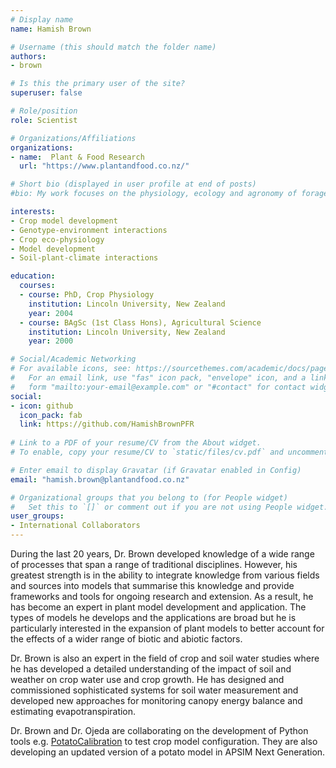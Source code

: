 ```yaml
---
# Display name
name: Hamish Brown

# Username (this should match the folder name)
authors:
- brown

# Is this the primary user of the site?
superuser: false

# Role/position
role: Scientist

# Organizations/Affiliations
organizations:
- name:  Plant & Food Research
  url: "https://www.plantandfood.co.nz/"

# Short bio (displayed in user profile at end of posts)
#bio: My work focuses on the physiology, ecology and agronomy of forage plants.

interests:
- Crop model development
- Genotype-environment interactions
- Crop eco-physiology
- Model development 
- Soil-plant-climate interactions

education:
  courses:
  - course: PhD, Crop Physiology
    institution: Lincoln University, New Zealand 
    year: 2004
  - course: BAgSc (1st Class Hons), Agricultural Science
    institution: Lincoln University, New Zealand 
    year: 2000

# Social/Academic Networking
# For available icons, see: https://sourcethemes.com/academic/docs/page-builder/#icons
#   For an email link, use "fas" icon pack, "envelope" icon, and a link in the
#   form "mailto:your-email@example.com" or "#contact" for contact widget.
social:
- icon: github
  icon_pack: fab
  link: https://github.com/HamishBrownPFR
  
# Link to a PDF of your resume/CV from the About widget.
# To enable, copy your resume/CV to `static/files/cv.pdf` and uncomment the lines below.

# Enter email to display Gravatar (if Gravatar enabled in Config)
email: "hamish.brown@plantandfood.co.nz"

# Organizational groups that you belong to (for People widget)
#   Set this to `[]` or comment out if you are not using People widget.
user_groups:
- International Collaborators
---
```


During the last 20 years, Dr. Brown developed knowledge of a wide range of processes that span a range of traditional disciplines. However, his greatest strength is in the ability to integrate knowledge from various fields and sources into models that summarise this knowledge and provide frameworks and tools for ongoing research and extension. As a result, he has become an expert in plant model development and application. The types of models he develops and the applications are broad but he is particularly interested in the expansion of plant models to better account for the effects of a wider range of biotic and abiotic factors.

Dr. Brown is also an expert in the field of crop and soil water studies where he has developed a detailed understanding of the impact of soil and weather on crop water use and crop growth. He has designed and commissioned sophisticated systems for soil water measurement and developed new approaches for monitoring canopy energy balance and estimating evapotranspiration.

Dr. Brown and Dr. Ojeda are collaborating on the development of Python tools e.g. [PotatoCalibration](https://github.com/HamishBrownPFR/APSIMTools/blob/master/PotatoCalibration.ipynb) to test crop model configuration. They are also developing an updated version of a potato model in APSIM Next Generation.